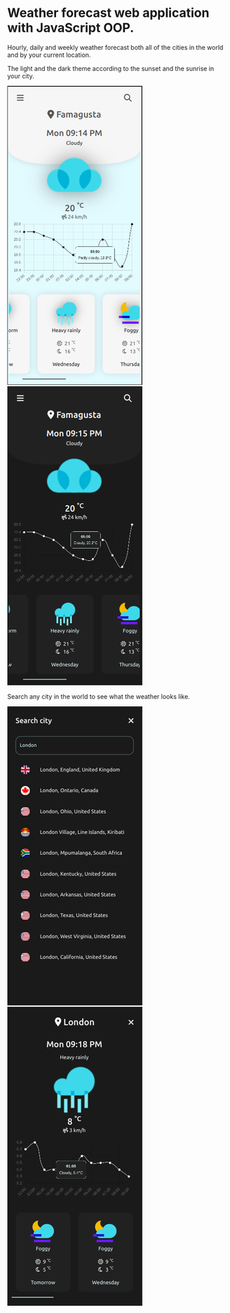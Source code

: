# Weather forecast web application with JavaScript OOP.

Hourly, daily and weekly weather forecast both all of the cities in the world and by your current location.

The light and the dark theme according to the sunset and the sunrise in your city.

![App_Image](img/weather-forecast-v3.1-light.png) ![App_Image2](img/weather-forecast-v3.1-dark.png)

Search any city in the world to see what the weather looks like.

![App_Image3](img/weather-forecast-v3.1-searching.png) ![App_Image4](img/weather-forecast-v3.1-searched.png)
